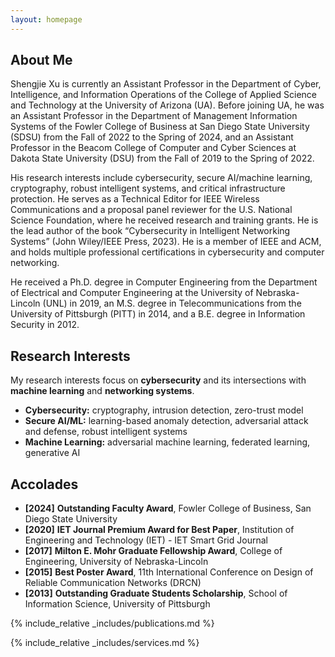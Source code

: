 ```yaml
---
layout: homepage
---
```


## About Me

Shengjie Xu is currently an Assistant Professor in the Department of Cyber, Intelligence, and Information Operations of the College of Applied Science and Technology at the University of Arizona (UA). Before joining UA, he was an Assistant Professor in the Department of Management Information Systems of the Fowler College of Business at San Diego State University (SDSU) from the Fall of 2022 to the Spring of 2024, and an Assistant Professor in the Beacom College of Computer and Cyber Sciences at Dakota State University (DSU) from the Fall of 2019 to the Spring of 2022.

His research interests include cybersecurity, secure AI/machine learning, cryptography, robust intelligent systems, and critical infrastructure protection. He serves as a Technical Editor for IEEE Wireless Communications and a proposal panel reviewer for the U.S. National Science Foundation, where he received research and training grants. He is the lead author of the book “Cybersecurity in Intelligent Networking Systems” (John Wiley/IEEE Press, 2023). He is a member of IEEE and ACM, and holds multiple professional certifications in cybersecurity and computer networking.

He received a Ph.D. degree in Computer Engineering from the Department of Electrical and Computer Engineering at the University of Nebraska-Lincoln (UNL) in 2019, an M.S. degree in Telecommunications from the University of Pittsburgh (PITT) in 2014, and a B.E. degree in Information Security in 2012.

## Research Interests

My research interests focus on **cybersecurity** and its intersections with **machine learning** and **networking systems**.
- **Cybersecurity:** cryptography, intrusion detection, zero-trust model
- **Secure AI/ML:** learning-based anomaly detection, adversarial attack and defense, robust intelligent systems
- **Machine Learning:** adversarial machine learning, federated learning, generative AI


## Accolades

- **[2024]** **Outstanding Faculty Award**, Fowler College of Business, San Diego State University
- **[2020]** **IET Journal Premium Award for Best Paper**, Institution of Engineering and Technology (IET) - IET Smart Grid Journal
- **[2017]** **Milton E. Mohr Graduate Fellowship Award**, College of Engineering, University of Nebraska-Lincoln
- **[2015]** **Best Poster Award**, 11th International Conference on Design of Reliable Communication Networks (DRCN)
- **[2013]** **Outstanding Graduate Students Scholarship**, School of Information Science, University of Pittsburgh

{% include_relative _includes/publications.md %}

{% include_relative _includes/services.md %}
